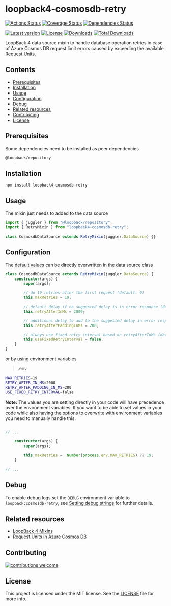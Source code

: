 <!-- omit in toc -->
# loopback4-cosmosdb-retry

[![Actions Status][build-badge]][actions]
[![Coverage Status][coveralls-badge]][coveralls]
[![Dependencies Status][dependencies-badge]][dependencies]

[![Latest version][npm-version-badge]][npm-package]
[![License][license-badge]][license]
[![Downloads][npm-downloads-badge]][npm-package]
[![Total Downloads][npm-total-downloads-badge]][npm-package]

LoopBack 4 data source mixin to handle database operation retries in case of Azure Cosmos DB request
limit errors caused by exceeding the available [Request Units][request-units].

<!-- omit in toc -->
## Contents

- [Prerequisites](#prerequisites)
- [Installation](#installation)
- [Usage](#usage)
- [Configuration](#configuration)
- [Debug](#debug)
- [Related resources](#related-resources)
- [Contributing](#contributing)
- [License](#license)

## Prerequisites

Some dependencies need to be installed as peer dependencies

```shell
@loopback/repository
```

## Installation

```shell
npm install loopback4-cosmosdb-retry
```

## Usage

The mixin just needs to added to the data source

```ts
import { juggler } from "@loopback/repository";
import { RetryMixin } from "loopback4-cosmosdb-retry";

class CosmosdbDataSource extends RetryMixin(juggler.DataSource) {}
```

## Configuration

The [default values][default-values] can be directly overwritten in the data source class

```ts
class CosmosdbDataSource extends RetryMixin(juggler.DataSource) {
    constructor(args) {
        super(args);

        // do 19 retries after the first request (default: 9)
        this.maxRetries = 19;

        // default delay if no suggested delay is in error response (default: 1000)
        this.retryAfterInMs = 2000;

        // additional delay to add to the suggested delay in error response (default: 0)
        this.retryAfterPaddingInMs = 200;

        // always use fixed retry interval based on retryAfterInMs (default: false)
        this.useFixedRetryInterval = false;
    }
}
```

or by using environment variables

> .env

```sh
MAX_RETRIES=19
RETRY_AFTER_IN_MS=2000
RETRY_AFTER_PADDING_IN_MS=200
USE_FIXED_RETRY_INTERVAL=false
```

**Note:** The values you are setting directly in your code will have precedence over the environment variables.
If you want to be able to set values in your code while also having the options to overwrite with environment variables
you need to manually handle this.

```ts

// ...

    constructor(args) {
        super(args);

        this.maxRetries =  Number(process.env.MAX_RETRIES) ?? 19;
    }

// ...

```

## Debug

To enable debug logs set the `DEBUG` environment variable to `loopback:cosmosdb-retry`, see
[Setting debug strings][lb4-debug-strings] for further details.

## Related resources

- [LoopBack 4 Mixins ][lb4-mixins]
- [Request Units in Azure Cosmos DB][request-units]

## Contributing

[![contributions welcome][contributions-welcome-badge]][issues]

## License

This project is licensed under the MIT license. See the [LICENSE](LICENSE) file for more info.

[actions]: https://github.com/nflaig/loopback4-cosmosdb-retry/actions
[license]: https://github.com/nflaig/loopback4-cosmosdb-retry/blob/master/LICENSE
[issues]: https://github.com/nflaig/loopback4-cosmosdb-retry/issues
[coveralls]: https://coveralls.io/github/nflaig/loopback4-cosmosdb-retry?branch=refs/heads/master
[dependencies]: https://david-dm.org/nflaig/loopback4-cosmosdb-retry
[npm-package]: https://www.npmjs.com/package/loopback4-cosmosdb-retry

[build-badge]: https://github.com/nflaig/loopback4-cosmosdb-retry/workflows/build/badge.svg
[coveralls-badge]: https://coveralls.io/repos/github/nflaig/loopback4-cosmosdb-retry/badge.svg?branch=refs/heads/master
[dependencies-badge]: https://david-dm.org/nflaig/loopback4-cosmosdb-retry/status.svg
[npm-version-badge]: https://img.shields.io/npm/v/loopback4-cosmosdb-retry.svg?style=flat-square
[npm-downloads-badge]: https://img.shields.io/npm/dw/loopback4-cosmosdb-retry.svg?label=Downloads&style=flat-square&color=blue
[npm-total-downloads-badge]: https://img.shields.io/npm/dt/loopback4-cosmosdb-retry.svg?label=Total%20Downloads&style=flat-square&color=blue
[license-badge]: https://img.shields.io/github/license/nflaig/loopback4-cosmosdb-retry.svg?color=blue&label=License&style=flat-square
[contributions-welcome-badge]: https://img.shields.io/badge/contributions-welcome-brightgreen.svg?style=flat

[request-units]: http://aka.ms/cosmosdb-error-429
[lb4-mixins]: https://loopback.io/doc/en/lb4/Mixin.html
[lb4-debug-strings]: https://loopback.io/doc/en/lb4/Setting-debug-strings.html
[default-values]: https://github.com/nflaig/loopback4-cosmosdb-retry/blob/master/src/retry.ts#L4
